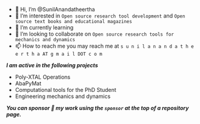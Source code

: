 - 👋 Hi, I’m @SunilAnandatheertha
- 👀 I’m interested in `Open source research tool development` and `Open source text books and educational magazines`
- 🌱 I’m currently learning
- 💞️ I’m looking to collaborate on `Open source research tools for mechanics and dynamics`
- 📫 How to reach me you may reach me at `s u n i l a n a n d a t h e e r t h a AT g m a i l DOT c o m`

***I am active in the following projects***
* Poly-XTAL Operations
* AbaPyMat
* Computational tools for the PhD Student
* Engineering mechanics and dynamics


***You can sponsor :gift_heart: my work using the ```sponsor``` at the top of a repository page.***
<!---
SunilAnandatheertha/SunilAnandatheertha is a ✨ special ✨ repository because its `README.md` (this file) appears on your GitHub profile.
You can click the Preview link to take a look at your changes.
--->
 
